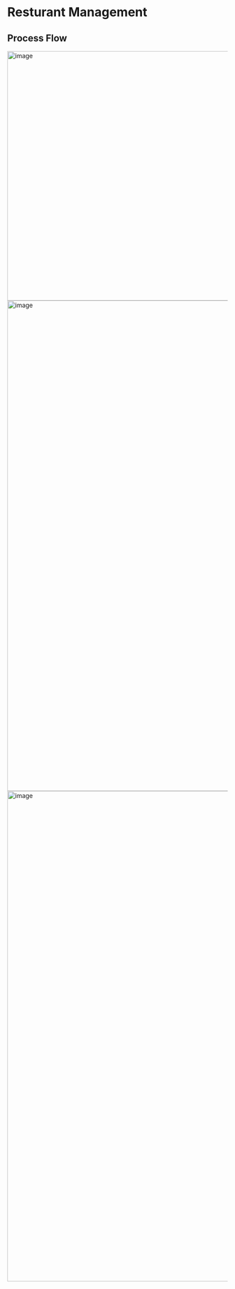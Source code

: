 # Resturant Management
## Process Flow 
<img width="569" alt="image" src="https://github.com/shlomielbaz/resturant-manager/assets/426076/d34eb109-d9ed-40d2-ab49-43e1a31a8fbb">

<img width="1119" alt="image" src="https://github.com/shlomielbaz/resturant-manager/assets/426076/43260179-bed8-4c65-b898-503eab856fb1">
<img width="1119" alt="image" src="https://github.com/shlomielbaz/resturant-manager/assets/426076/7c76ed00-f7cf-4f4f-8dc0-25a5c56c8936">

